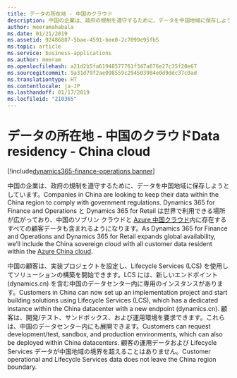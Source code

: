 ```yaml
---
title: データの所在地 - 中国のクラウド
description: 中国の企業は、政府の規制を遵守するために、データを中国地域に保存しようとしています。
author: meeramahabala
ms.date: 01/21/2019
ms.assetid: 92486887-5bae-4591-bee0-2c7099e95fb5
ms.topic: article
ms.service: business-applications
ms.author: meeram
ms.openlocfilehash: a21d2b5fa61948577761f347a676e27c35f20e67
ms.sourcegitcommit: 9a31d79f2ae098559c294503984e0d9ddc37c0ad
ms.translationtype: HT
ms.contentlocale: ja-JP
ms.lasthandoff: 01/17/2019
ms.locfileid: "210365"
---
```

#  <a name="data-residency---china-cloud"></a><span data-ttu-id="26e03-103">データの所在地 - 中国のクラウド</span><span class="sxs-lookup"><span data-stu-id="26e03-103">Data residency - China cloud</span></span>
[!include[dynamics365-finance-operations banner](../includes/dynamics365-finance-operations.md)]



<span data-ttu-id="26e03-104">中国の企業は、政府の規制を遵守するために、データを中国地域に保存しようとしています。</span><span class="sxs-lookup"><span data-stu-id="26e03-104">Companies in China are looking to keep their data within the China region to comply with government regulations.</span></span> <span data-ttu-id="26e03-105">Dynamics 365 for Finance and Operations と Dynamics 365 for Retail は世界で利用できる場所が広がっており、中国のソブリン クラウドと [Azure 中国クラウド](https://docs.microsoft.com/azure/china/)内に存在するすべての顧客データも含まれるようになります。</span><span class="sxs-lookup"><span data-stu-id="26e03-105">As Dynamics 365 for Finance and Operations and Dynamics 365 for Retail expands global availability, we’ll include the China sovereign cloud with all customer data resident within the [Azure China cloud](https://docs.microsoft.com/azure/china/).</span></span>

<span data-ttu-id="26e03-106">中国の顧客は、実装プロジェクトを設定し、Lifecycle Services (LCS) を使用してソリューションの構築を開始できます。LCS には、新しいエンドポイント (dynamics.cn) を含む中国のデータセンター内に専用のインスタンスがあります。</span><span class="sxs-lookup"><span data-stu-id="26e03-106">Customers in China can now set up an implementation project and start building solutions using Lifecycle Services (LCS), which has a dedicated instance within the China datacenter with a new endpoint (dynamics.cn).</span></span> <span data-ttu-id="26e03-107">顧客は、開発/テスト、サンドボックス、および運用環境を要求できます。これらは、中国のデータセンター内にも展開できます。</span><span class="sxs-lookup"><span data-stu-id="26e03-107">Customers can request development/test, sandbox, and production environments, which can also be deployed within China datacenters.</span></span> <span data-ttu-id="26e03-108">顧客の運用データおよび Lifecycle Services データが中国地域の境界を超えることはありません。</span><span class="sxs-lookup"><span data-stu-id="26e03-108">Customer operational and Lifecycle Services data does not leave the China region boundary.</span></span> 

